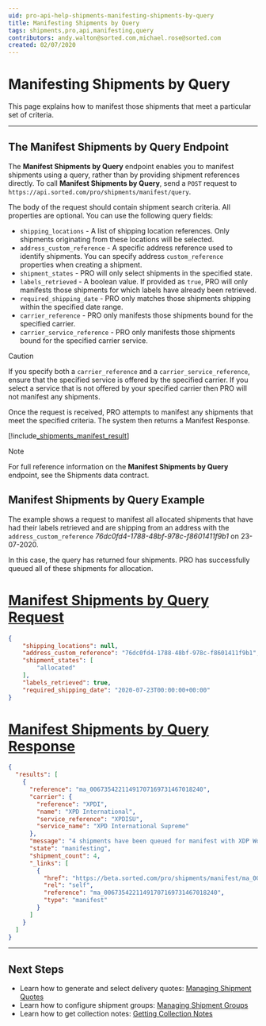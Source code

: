 ```yaml
---
uid: pro-api-help-shipments-manifesting-shipments-by-query
title: Manifesting Shipments by Query
tags: shipments,pro,api,manifesting,query
contributors: andy.walton@sorted.com,michael.rose@sorted.com
created: 02/07/2020
---
```

# Manifesting Shipments by Query

This page explains how to manifest those shipments that meet a particular set of criteria.

---

## The Manifest Shipments by Query Endpoint

The **Manifest Shipments by Query** endpoint enables you to manifest shipments using a query, rather than by providing shipment references directly. To call **Manifest Shipments by Query**, send a `POST` request to `https://api.sorted.com/pro/shipments/manifest/query`. 

The body of the request should contain shipment search criteria. All properties are optional. You can use the following query fields:

* `shipping_locations` - A list of shipping location references. Only shipments originating from these locations will be selected.
* `address_custom_reference` - A specific address reference used to identify shipments. You can specify address `custom_reference` properties when creating a shipment. 
* `shipment_states` - PRO will only select shipments in the specified state. 
* `labels_retrieved` - A boolean value. If provided as `true`, PRO will only manifests those shipments for which labels have already been retrieved. 
* `required_shipping_date` - PRO only matches those shipments shipping within the specified date range. 
* `carrier_reference` - PRO only manifests those shipments bound for the specified carrier.
* `carrier_service_reference` - PRO only manifests those shipments bound for the specified carrier service.

>[!CAUTION]
>
> If you specify both a `carrier_reference` and a `carrier_service_reference`, ensure that the specified service is offered by the specified carrier. If you select a service that is not offered by your specified carrier then PRO will not manifest any shipments.

Once the request is received, PRO attempts to manifest any shipments that meet the specified criteria. The system then returns a Manifest Response.

[!include[_shipments_manifest_result](../includes/_shipments_manifest_result.md)]

> [!NOTE]
>
>  For full reference information on the **Manifest Shipments by Query** endpoint, see the Shipments data contract.

## Manifest Shipments by Query Example

The example shows a request to manifest all allocated shipments that have had their labels retrieved and are shipping from an address with the  `address_custom_reference` _76dc0fd4-1788-48bf-978c-f8601411f9b1_ on 23-07-2020.

In this case, the query has returned four shipments. PRO has successfully queued all of these shipments for allocation.

# [Manifest Shipments by Query Request](#tab/manifest-shipments-by-query-request)

```json
{
    "shipping_locations": null,
    "address_custom_reference": "76dc0fd4-1788-48bf-978c-f8601411f9b1",
    "shipment_states": [
        "allocated"
    ],
    "labels_retrieved": true,
    "required_shipping_date": "2020-07-23T00:00:00+00:00"
}
```

# [Manifest Shipments by Query Response](#tab/manifest-shipments-by-query-response)

```json
{
  "results": [
    {
      "reference": "ma_00673542211491707169731467018240",
      "carrier": {
        "reference": "XPDI",
        "name": "XPD International",
        "service_reference": "XPDISU",
        "service_name": "XPD International Supreme"
      },
      "message": "4 shipments have been queued for manifest with XDP Worldwide successfully",
      "state": "manifesting",
      "shipment_count": 4,
      "_links": [
        {
          "href": "https://beta.sorted.com/pro/shipments/manifest/ma_00673542211491707169731467018240",
          "rel": "self",
          "reference": "ma_00673542211491707169731467018240",
          "type": "manifest"
        }
      ]
    }
  ]
}
```
---

## Next Steps

* Learn how to generate and select delivery quotes: [Managing Shipment Quotes](/pro/api/shipments/managing_shipment_quotes.html)
* Learn how to configure shipment groups: [Managing Shipment Groups](/pro/api/shipments/managing_shipment_groups.html) 
* Learn how to get collection notes: [Getting Collection Notes](/pro/api/shipments/getting_collection_notes.html)
